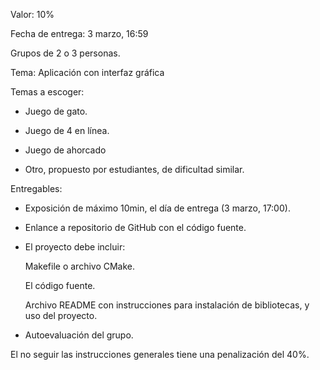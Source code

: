 Valor: 10%

Fecha de entrega: 3 marzo, 16:59

Grupos de 2 o 3 personas.

Tema: Aplicación con interfaz gráfica

Temas a escoger: 

- Juego de gato.

- Juego de 4 en línea.

- Juego de ahorcado

- Otro, propuesto por estudiantes, de dificultad similar.

Entregables:

- Exposición de máximo 10min, el día de entrega (3 marzo, 17:00).

- Enlance a repositorio de GitHub con el código fuente.

- El proyecto debe incluir:

    Makefile o archivo CMake.

    El código fuente.

    Archivo README con instrucciones para instalación de bibliotecas, y uso del proyecto.

- Autoevaluación del grupo.

El no seguir las instrucciones generales tiene una penalización del 40%.
